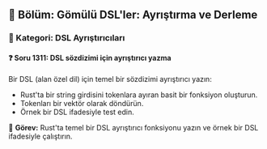 ## 📘 Bölüm: Gömülü DSL'ler: Ayrıştırma ve Derleme
### 🔹 Kategori: DSL Ayrıştırıcıları
#### ❓ Soru 1311: DSL sözdizimi için ayrıştırıcı yazma

Bir DSL (alan özel dil) için temel bir sözdizimi ayrıştırıcı yazın:

- Rust'ta bir string girdisini tokenlara ayıran basit bir fonksiyon oluşturun.
- Tokenları bir vektör olarak döndürün.
- Örnek bir DSL ifadesiyle test edin.

🔧 **Görev:** Rust'ta temel bir DSL ayrıştırıcı fonksiyonu yazın ve örnek bir DSL ifadesiyle çalıştırın.
